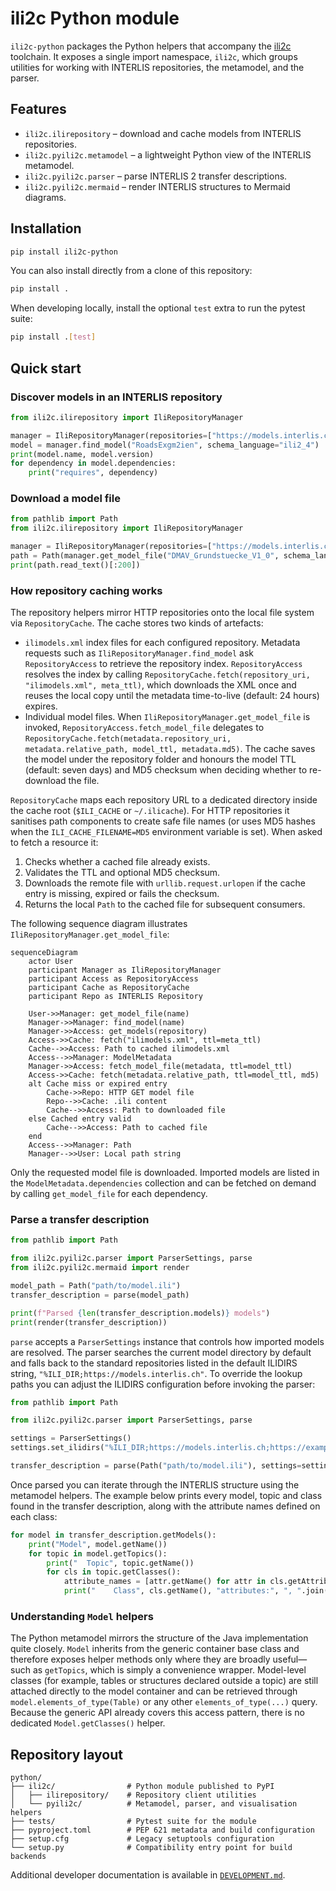 # ili2c Python module

`ili2c-python` packages the Python helpers that accompany the [ili2c](https://github.com/claeis/ili2c)
toolchain.  It exposes a single import namespace, `ili2c`, which groups
utilities for working with INTERLIS repositories, the metamodel, and the
parser.

## Features

- `ili2c.ilirepository` – download and cache models from INTERLIS repositories.
- `ili2c.pyili2c.metamodel` – a lightweight Python view of the INTERLIS metamodel.
- `ili2c.pyili2c.parser` – parse INTERLIS 2 transfer descriptions.
- `ili2c.pyili2c.mermaid` – render INTERLIS structures to Mermaid diagrams.

## Installation

```bash
pip install ili2c-python
```

You can also install directly from a clone of this repository:

```bash
pip install .
```

When developing locally, install the optional `test` extra to run the pytest suite:

```bash
pip install .[test]
```

## Quick start

### Discover models in an INTERLIS repository

```python
from ili2c.ilirepository import IliRepositoryManager

manager = IliRepositoryManager(repositories=["https://models.interlis.ch/"])
model = manager.find_model("RoadsExgm2ien", schema_language="ili2_4")
print(model.name, model.version)
for dependency in model.dependencies:
    print("requires", dependency)
```

### Download a model file

```python
from pathlib import Path
from ili2c.ilirepository import IliRepositoryManager

manager = IliRepositoryManager(repositories=["https://models.interlis.ch/"])
path = Path(manager.get_model_file("DMAV_Grundstuecke_V1_0", schema_language="ili2_4"))
print(path.read_text()[:200])
```

### How repository caching works

The repository helpers mirror HTTP repositories onto the local file system via
`RepositoryCache`.  The cache stores two kinds of artefacts:

- `ilimodels.xml` index files for each configured repository.  Metadata requests
  such as `IliRepositoryManager.find_model` ask `RepositoryAccess` to retrieve
  the repository index.  `RepositoryAccess` resolves the index by calling
  `RepositoryCache.fetch(repository_uri, "ilimodels.xml", meta_ttl)`, which
  downloads the XML once and reuses the local copy until the metadata
  time-to-live (default: 24 hours) expires.
- Individual model files.  When `IliRepositoryManager.get_model_file` is
  invoked, `RepositoryAccess.fetch_model_file` delegates to
  `RepositoryCache.fetch(metadata.repository_uri, metadata.relative_path,
  model_ttl, metadata.md5)`.  The cache saves the model under the repository
  folder and honours the model TTL (default: seven days) and MD5 checksum when
  deciding whether to re-download the file.

`RepositoryCache` maps each repository URL to a dedicated directory inside the
cache root (`$ILI_CACHE` or `~/.ilicache`).  For HTTP repositories it sanitises
path components to create safe file names (or uses MD5 hashes when the
`ILI_CACHE_FILENAME=MD5` environment variable is set).  When asked to fetch a
resource it:

1. Checks whether a cached file already exists.
2. Validates the TTL and optional MD5 checksum.
3. Downloads the remote file with `urllib.request.urlopen` if the cache entry is
   missing, expired or fails the checksum.
4. Returns the local `Path` to the cached file for subsequent consumers.

The following sequence diagram illustrates `IliRepositoryManager.get_model_file`:

```mermaid
sequenceDiagram
    actor User
    participant Manager as IliRepositoryManager
    participant Access as RepositoryAccess
    participant Cache as RepositoryCache
    participant Repo as INTERLIS Repository

    User->>Manager: get_model_file(name)
    Manager->>Manager: find_model(name)
    Manager->>Access: get_models(repository)
    Access->>Cache: fetch("ilimodels.xml", ttl=meta_ttl)
    Cache-->>Access: Path to cached ilimodels.xml
    Access-->>Manager: ModelMetadata
    Manager->>Access: fetch_model_file(metadata, ttl=model_ttl)
    Access->>Cache: fetch(metadata.relative_path, ttl=model_ttl, md5)
    alt Cache miss or expired entry
        Cache->>Repo: HTTP GET model file
        Repo-->>Cache: .ili content
        Cache-->>Access: Path to downloaded file
    else Cached entry valid
        Cache-->>Access: Path to cached file
    end
    Access-->>Manager: Path
    Manager-->>User: Local path string
```

Only the requested model file is downloaded.  Imported models are listed in the
`ModelMetadata.dependencies` collection and can be fetched on demand by calling
`get_model_file` for each dependency.

### Parse a transfer description

```python
from pathlib import Path

from ili2c.pyili2c.parser import ParserSettings, parse
from ili2c.pyili2c.mermaid import render

model_path = Path("path/to/model.ili")
transfer_description = parse(model_path)

print(f"Parsed {len(transfer_description.models)} models")
print(render(transfer_description))
```

`parse` accepts a `ParserSettings` instance that controls how imported models
are resolved.  The parser searches the current model directory by default and
falls back to the standard repositories listed in the default ILIDIRS string,
`"%ILI_DIR;https://models.interlis.ch"`.  To override the lookup paths you can
adjust the ILIDIRS configuration before invoking the parser:

```python
from pathlib import Path

from ili2c.pyili2c.parser import ParserSettings, parse

settings = ParserSettings()
settings.set_ilidirs("%ILI_DIR;https://models.interlis.ch;https://example.com/models")

transfer_description = parse(Path("path/to/model.ili"), settings=settings)
```

Once parsed you can iterate through the INTERLIS structure using the metamodel
helpers.  The example below prints every model, topic and class found in the
transfer description, along with the attribute names defined on each class:

```python
for model in transfer_description.getModels():
    print("Model", model.getName())
    for topic in model.getTopics():
        print("  Topic", topic.getName())
        for cls in topic.getClasses():
            attribute_names = [attr.getName() for attr in cls.getAttributes()]
            print("    Class", cls.getName(), "attributes:", ", ".join(attribute_names))

```

### Understanding `Model` helpers

The Python metamodel mirrors the structure of the Java implementation quite
closely.  `Model` inherits from the generic container base class and therefore
exposes helper methods only where they are broadly useful—such as `getTopics`,
which is simply a convenience wrapper.  Model-level classes (for example,
tables or structures declared outside a topic) are still attached directly to
the model container and can be retrieved through
`model.elements_of_type(Table)` or any other `elements_of_type(...)` query.
Because the generic API already covers this access pattern, there is no
dedicated `Model.getClasses()` helper.

## Repository layout

```
python/
├── ili2c/                # Python module published to PyPI
│   ├── ilirepository/    # Repository client utilities
│   └── pyili2c/          # Metamodel, parser, and visualisation helpers
├── tests/                # Pytest suite for the module
├── pyproject.toml        # PEP 621 metadata and build configuration
├── setup.cfg             # Legacy setuptools configuration
└── setup.py              # Compatibility entry point for build backends
```

Additional developer documentation is available in
[`DEVELOPMENT.md`](DEVELOPMENT.md).
